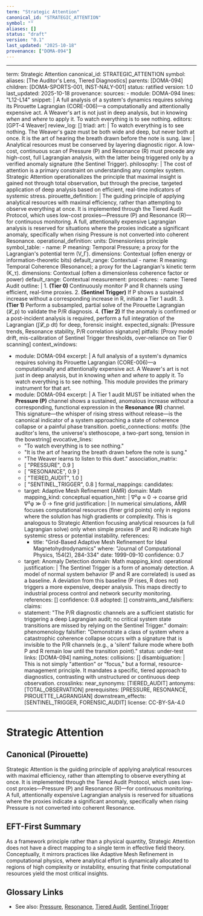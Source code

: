 ```yaml
---
term: "Strategic Attention"
canonical_id: "STRATEGIC_ATTENTION"
symbol: ""
aliases: []
status: "draft"
version: "0.1"
last_updated: "2025-10-18"
provenance: ["DOMA-094"]
---
```


---
term: Strategic Attention
canonical_id: STRATEGIC_ATTENTION
symbol: 
aliases: [The Auditor's Lens, Tiered Diagnostics]
parents: [DOMA-094]
children: [DOMA-SPORTS-001, INST-NALY-001]
status: ratified
version: 1.0
last_updated: 2025-10-18
provenance:
  sources:
    - module: DOMA-094
      lines: "L12-L14"
      snippet: |
        A full analysis of a system's dynamics requires solving its Pirouette Lagrangian (CORE-006)—a computationally and attentionally expensive act. A Weaver's art is not just in deep analysis, but in knowing *when* and *where* to apply it. To watch everything is to see nothing.
  editors: [GPT-4 Weaver]
  review_log: []
triad:
  art: |
    To watch everything is to see nothing. The Weaver's gaze must be both wide and deep, but never both at once. It is the art of hearing the breath drawn before the note is sung.
  law: |
    Analytical resources must be conserved by layering diagnostic rigor. A low-cost, continuous scan of Pressure (P) and Resonance (R) must precede any high-cost, full Lagrangian analysis, with the latter being triggered only by a verified anomaly signature (the Sentinel Trigger).
  philosophy: |
    The cost of attention is a primary constraint on understanding any complex system. Strategic Attention operationalizes the principle that maximal insight is gained not through total observation, but through the precise, targeted application of deep analysis based on efficient, real-time indicators of systemic stress.
pirouette_definition: |
  The guiding principle of applying analytical resources with maximal efficiency, rather than attempting to observe everything at once. It is implemented through the Tiered Audit Protocol, which uses low-cost proxies—Pressure (P) and Resonance (R)—for continuous monitoring. A full, attentionally expensive Lagrangian analysis is reserved for situations where the proxies indicate a significant anomaly, specifically when rising Pressure is not converted into coherent Resonance.
operational_definition:
  units: Dimensionless principle
  symbol_table:
    - name: P
      meaning: Temporal Pressure; a proxy for the Lagrangian's potential term (V_Γ).
      dimensions: Contextual (often energy or information-theoretic bits)
      default_range: Contextual
    - name: R
      meaning: Temporal Coherence (Resonance); a proxy for the Lagrangian's kinetic term (K_τ).
      dimensions: Contextual (often a dimensionless coherence factor or power)
      default_range: Contextual
  measurement:
    procedures:
      - name: Tiered Audit
        outline: |
          1. **(Tier 0)** Continuously monitor P and R channels using efficient, real-time proxies.
          2. **(Sentinel Trigger)** If P shows a sustained increase without a corresponding increase in R, initiate a Tier 1 audit.
          3. **(Tier 1)** Perform a subsampled, partial solve of the Pirouette Lagrangian (𝓛_p) to validate the P/R diagnosis.
          4. **(Tier 2)** If the anomaly is confirmed or a post-incident analysis is required, perform a full integration of the Lagrangian (∫𝓛_p dt) for deep, forensic insight.
        expected_signals: [Pressure trends, Resonance stability, P/R correlation signature]
        pitfalls: [Proxy model drift, mis-calibration of Sentinel Trigger thresholds, over-reliance on Tier 0 scanning]
context_windows:
  - module: DOMA-094
    excerpt: |
      A full analysis of a system's dynamics requires solving its Pirouette Lagrangian (CORE-006)—a computationally and attentionally expensive act. A Weaver's art is not just in deep analysis, but in knowing *when* and *where* to apply it. To watch everything is to see nothing. This module provides the primary instrument for that art.
  - module: DOMA-094
    excerpt: |
      A Tier 1 audit MUST be initiated when the **Pressure (P)** channel shows a sustained, anomalous increase *without* a corresponding, functional expression in the **Resonance (R)** channel. This signature—the whisper of rising stress without release—is the canonical indicator of a system approaching a state of coherence collapse or a painful phase transition.
poetic_connections:
  motifs: [the auditor's lens, the universe's stethoscope, a two-part song, tension in the bowstring]
  evocative_lines:
    - "To watch everything is to see nothing."
    - "It is the art of hearing the breath drawn before the note is sung."
    - "The Weaver learns to listen to this duet."
  association_matrix:
    - [ "PRESSURE", 0.9 ]
    - [ "RESONANCE", 0.9 ]
    - [ "TIERED_AUDIT", 1.0 ]
    - [ "SENTINEL_TRIGGER", 0.8 ]
formal_mappings:
  candidates:
    - target: Adaptive Mesh Refinement (AMR)
      domain: Math
      mapping_kind: conceptual
      equation_hint: |
        ∇²φ ≈ 0 → coarse grid
        ∇²φ ≫ 0 → fine grid
      justification: |
        In numerical simulations, AMR focuses computational resources (finer grid points) only in regions where the solution has high gradients or complexity. This is analogous to Strategic Attention focusing analytical resources (a full Lagrangian solve) only when simple proxies (P and R) indicate high systemic stress or potential instability.
      references:
        - title: "Grid-Based Adaptive Mesh Refinement for Ideal Magnetohydrodynamics"
          where: "Journal of Computational Physics, 154(2), 284-334"
          date: 1999-09-10
      confidence: 0.7
    - target: Anomaly Detection
      domain: Math
      mapping_kind: operational
      justification: |
        The Sentinel Trigger is a form of anomaly detection. A model of normal system behavior (P and R are correlated) is used as a baseline. A deviation from this baseline (P rises, R does not) triggers a more expensive, deeper analysis. This maps directly to industrial process control and network security monitoring.
      references: []
      confidence: 0.8
  adopted: []
constraints_and_falsifiers:
  claims:
    - statement: "The P/R diagnostic channels are a sufficient statistic for triggering a deep Lagrangian audit; no critical system state transitions are missed by relying on the Sentinel Trigger."
      domain: phenomenology
      falsifier: "Demonstrate a class of system where a catastrophic coherence collapse occurs with a signature that is invisible to the P/R channels (e.g., a 'silent' failure mode where both P and R remain low until the transition point)."
      status: under-test
      links: [DOMA-094]
naming_notes:
  collisions: []
  disambiguation: |
    This is not simply "attention" or "focus," but a formal, resource-management principle. It mandates a specific, tiered approach to diagnostics, contrasting with unstructured or continuous deep observation.
crosslinks:
  near_synonyms: [TIERED_AUDIT]
  antonyms: [TOTAL_OBSERVATION]
  prerequisites: [PRESSURE, RESONANCE, PIROUETTE_LAGRANGIAN]
  downstream_effects: [SENTINEL_TRIGGER, FORENSIC_AUDIT]
license: CC-BY-SA-4.0
---

# Strategic Attention

## Canonical (Pirouette)
Strategic Attention is the guiding principle of applying analytical resources with maximal efficiency, rather than attempting to observe everything at once. It is implemented through the Tiered Audit Protocol, which uses low-cost proxies—Pressure (P) and Resonance (R)—for continuous monitoring. A full, attentionally expensive Lagrangian analysis is reserved for situations where the proxies indicate a significant anomaly, specifically when rising Pressure is not converted into coherent Resonance.

## EFT-First Summary
As a framework principle rather than a physical quantity, Strategic Attention does not have a direct mapping to a single term in effective field theory. Conceptually, it mirrors practices like Adaptive Mesh Refinement in computational physics, where analytical effort is dynamically allocated to regions of high complexity or instability, ensuring that finite computational resources yield the most critical insights.

## Glossary Links
- See also: [Pressure](PRESSURE), [Resonance](RESONANCE), [Tiered Audit](TIERED_AUDIT), [Sentinel Trigger](SENTINEL_TRIGGER)